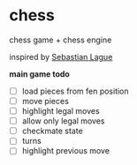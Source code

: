 # chess

chess game + chess engine

inspired by [Sebastian Lague]()

**main game todo**

- [ ] load pieces from fen position
- [ ] move pieces
- [ ] highlight legal moves
- [ ] allow only legal moves
- [ ] checkmate state
- [ ] turns
- [ ] highlight previous move 